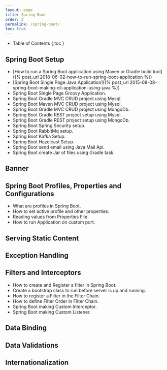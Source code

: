 ```yaml
---
layout: page
title: Spring Boot
order: 2
permalink: /spring-boot/
toc: true
---
```


* Table of Contents
{:toc }

## Spring Boot Setup ##

*  [How to run a Spring Boot application using Maven or Gradle build tool]({% post_url 2018-06-02-how-to-run-spring-boot-application %})
*  [Spring Boot Single Page Java Application]({% post_url 2015-08-08-spring-boot-making-cli-application-using-java %})
*  Spring Boot Single Page Groovy Application.
*  Spring Boot Gradle MVC CRUD project using Mysql.
*  Spring Boot Maven MVC CRUD project using Mysql.
*  Spring Boot Gradle MVC CRUD project using MongoDb.
*  Spring Boot Gradle REST project setup using Mysql.
*  Spring Boot Gradle REST project setup using MongoDb.
*  Spring Boot Spring Security setup.
*  Spring Boot RabbitMq setup.
*  Spring Boot Kafka Setup.
*  Spring Boot Hazelcast Setup.
*  Spring Boot send email using Java Mail Api.
*  Spring Boot create Jar of files using Gradle task.

## Banner ##


## Spring Boot Profiles, Properties and Configurations ##
*  What are profiles in Spring Boot.
*  How to set active profile and other properties.
*  Reading values from Properties File.
*  How to run Application on custom port.

## Serving Static Content ##


## Exception Handling ##


## Filters and Interceptors ##
*  How to create and Register a filter in Spring Boot.
*  Create a bootstrap class to run before server is up and running.
*  How to register a Filter in the  Filter Chain.
*  How to define Filter Order in Filter Chain.
*  Spring Boot making Custom Interceptor.
*  Spring Boot making Custom Listener.


## Data Binding ##


## Data Validations ##


## Internationalization ##

